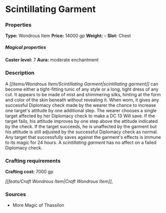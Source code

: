 ﻿---
Title: "Scintillating Garment"
Type: "Wondrous Item"
Price: "14000 gp"
Weight: "–"
Slot: "Chest"
Caster level: "7"
Aura: "moderate enchantment"
Description: |
  "A _scintillating garment_ can become either a tight-fitting tunic of any style or a long, tight dress of any cut. It appears to be made of mist and shimmering silks, hinting at the form and color of the skin beneath without revealing it. When worn, it gives any successful Diplomacy check made by the wearer the chance to increase one target's attitude by one additional step. The wearer chooses a single target affected by her Diplomacy check to make a DC 13 Will save. If the target fails, his attitude improves by one step above the attitude indicated by the check. If the target succeeds, he is unaffected by the garment but his attitude is still adjusted by the successful Diplomacy check as normal. Any target that successfully saves against the garment's effects is immune to its magic for 24 hours. A _scintillating garment_ has no affect on a failed Diplomacy check."
Crafting cost: "7000 gp"
Sources: "['More Magic of Thassilon']"
---

# Scintillating Garment

### Properties

**Type:** Wondrous Item **Price:** 14000 gp **Weight:** – **Slot:** Chest

##### Magical properties

**Caster level:** 7 **Aura:** moderate enchantment

### Description

A _[[items/Wondrous Item/Scintillating Garment|scintillating garment]]_ can become either a tight-fitting tunic of any style or a long, tight dress of any cut. It appears to be made of mist and shimmering silks, hinting at the form and color of the skin beneath without revealing it. When worn, it gives any successful Diplomacy check made by the wearer the chance to increase one target's attitude by one additional step. The wearer chooses a single target affected by her Diplomacy check to make a DC 13 Will save. If the target fails, his attitude improves by one step above the attitude indicated by the check. If the target succeeds, he is unaffected by the garment but his attitude is still adjusted by the successful Diplomacy check as normal. Any target that successfully saves against the garment's effects is immune to its magic for 24 hours. A _scintillating garment_ has no affect on a failed Diplomacy check.

### Crafting requirements

**Crafting cost:** 7000 gp

_[[feats/Craft Wondrous Item|Craft Wondrous Item]]_,

### Sources

* More Magic of Thassilon